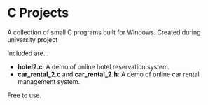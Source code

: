 # C Projects
A collection of small C programs built for Windows.
Created during university project

Included are...

* **hotel2.c**: A demo of online hotel reservation system.
* **car_rental_2.c** and **car_rental_2.h**: A demo of online car rental management system.

Free to use.
